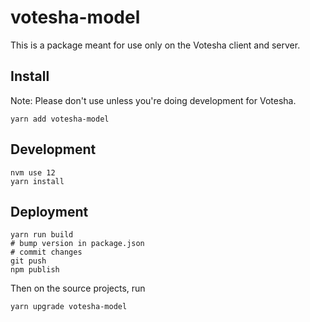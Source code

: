 # votesha-model

This is a package meant for use only on the Votesha client and server.

## Install

Note: Please don't use unless you're doing development for Votesha.

```
yarn add votesha-model
```

## Development

```
nvm use 12
yarn install
```

## Deployment

```
yarn run build
# bump version in package.json
# commit changes
git push
npm publish
```

Then on the source projects, run
```
yarn upgrade votesha-model
```
